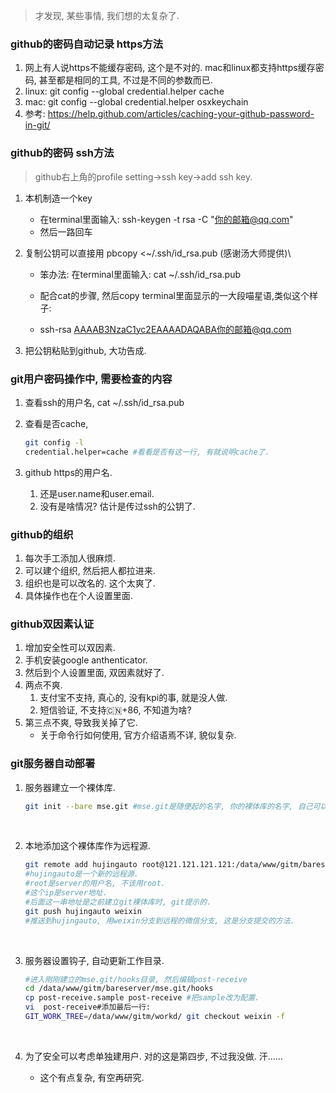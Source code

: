 > 才发现, 某些事情, 我们想的太复杂了.

### github的密码自动记录 https方法

1. 网上有人说https不能缓存密码, 这个是不对的. mac和linux都支持https缓存密码, 甚至都是相同的工具, 不过是不同的参数而已.
2. linux: git config --global credential.helper cache
3. mac: git config --global credential.helper osxkeychain
4. 参考: https://help.github.com/articles/caching-your-github-password-in-git/

### github的密码 ssh方法

> github右上角的profile setting->ssh key->add ssh key.

1. 本机制造一个key

   - 在terminal里面输入: ssh-keygen -t rsa -C "你的邮箱@qq.com"
   - 然后一路回车

2. 复制公钥可以直接用 pbcopy <~/.ssh/id_rsa.pub (感谢汤大师提供)\

   - 笨办法: 在terminal里面输入: cat ~/.ssh/id_rsa.pub


   - 配合cat的步骤, 然后copy terminal里面显示的一大段喵星语,类似这个样子:
   - ssh-rsa AAAAB3NzaC1yc2EAAAADAQABA你的邮箱@qq.com

3. 把公钥粘贴到github, 大功告成.

### git用户密码操作中, 需要检查的内容

1. 查看ssh的用户名, cat ~/.ssh/id_rsa.pub

2. 查看是否cache, 

   ```sh
   git config -l
   credential.helper=cache #看看是否有这一行, 有就说明cache了.
   ```

3. github https的用户名.

   1. 还是user.name和user.email.
   2. 没有是啥情况? 估计是传过ssh的公钥了.





### github的组织

1. 每次手工添加人很麻烦.
2. 可以建个组织, 然后把人都拉进来.
3. 组织也是可以改名的. 这个太爽了.
4. 具体操作也在个人设置里面.

### github双因素认证

1. 增加安全性可以双因素.
2. 手机安装google anthenticator.
3. 然后到个人设置里面, 双因素就好了.
4. 两点不爽.
   1. 支付宝不支持, 真心的, 没有kpi的事, 就是没人做.
   2. 短信验证, 不支持🇨🇳+86, 不知道为啥?
5. 第三点不爽, 导致我关掉了它.
   - 关于命令行如何使用, 官方介绍语焉不详, 貌似复杂. 

### git服务器自动部署

1. 服务器建立一个裸体库.

   ```sh
   git init --bare mse.git #mse.git是随便起的名字, 你的裸体库的名字, 自己可以随便起名
   ```

   ​

2. 本地添加这个裸体库作为远程源.

   ```sh
   git remote add hujingauto root@121.121.121.121:/data/www/gitm/bareserver/mse.git 
   #hujingauto是一个新的远程源.
   #root是server的用户名, 不该用root.
   #这个ip是server地址.
   #后面这一串地址是之前建立git裸体库时, git提示的.
   git push hujingauto weixin
   #推送到hujingauto, 用weixin分支到远程的微信分支, 这是分支提交的方法.
   ```

   ​

3. 服务器设置钩子, 自动更新工作目录.

   ```sh
   #进入刚刚建立的mse.git/hooks目录, 然后编辑post-receive
   cd /data/www/gitm/bareserver/mse.git/hooks
   cp post-receive.sample post-receive #把sample改为配置.
   vi  post-receive#添加最后一行: 
   GIT_WORK_TREE=/data/www/gitm/workd/ git checkout weixin -f
   ```

   ​

4. 为了安全可以考虑单独建用户. 对的这是第四步, 不过我没做. 汗......

   - 这个有点复杂, 有空再研究.